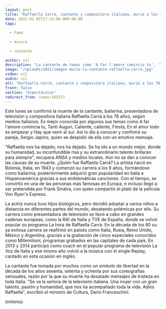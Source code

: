 ```yaml
---
layout: post
title: "Raffaella Carrà, cantante y compositora italiana, murió a los 78 años"
date: 2021-02-05T17:14:00.000-06:00
tags:
  
  - Fama
  
  - musica
  
  - cantante
  
author: nil
description: "La cantante de temas como 'A far l'amore comincia tu', 'Tanti Auguri o Caliente', caliente, 'Raffaella Carrà', murió a los 78 años. "
image: "/uploads/2021/images-murio-la-cantante-raffaella-carra.jpg"
video: nil
audio: nil
alt: "Raffaella Carrà, cantante y compositora italiana, murió a los 78 años"
front: false
section: "Espectáculos"
redirect_from: /news/185372
---
```


Este lunes se confirmó la muerte de la cantante, bailarina, presentadora de televisión y compositora italiana Raffaella Carrà a los 78 años, según medios italianos. Es mejor conocida por algunos sus temas como A far l'amore comincia tu, Tanti Auguri, Caliente, caliente, Fiesta, En el amor todo es empezar y Hay que venir al sur. Así lo dio a conocer y confirmó su pareja, Sergio Japino, quien se despidió de ella con un emotivo mensaje. 

"Raffaella nos ha dejado, nos ha dejado. Se ha ido a un mundo mejor, donde su humanidad, su inconfundible risa y su extraordinario talento brillarán para siempre", recupera ANSA y medios locales. 
Aún no se dan a conocer las causas de su muerte. 
¿Quién fue Raffaella Carrà? La artista nació en Bolonia, Italia, en 1943 y comenzó su carrera a los 9 años, formándose como bailarina; posteriormente adquirió gran popularidad en Italia e Hispanoamérica gracias a sus emblemáticas canciones. Con el tiempo, se convirtió en una de las personas más famosas en Europa, e incluso llegó a ser pretendida por Frank Sinatra, con quien compartió el plató de la película Von Ryan's Express. 

La actriz nunca tuvo hijos biológicos, pero decidió adoptar a varios niños a distancia en diferentes partes del mundo, desatando polémicas por ello. Su carrera como presentadora de televisión se llevó a cabo en grandes cadenas europeas, como la RAI de Italia y TVE de España, donde se volvió popular su programa La hora de Raffaella Carrà. En la década de los 80 su ya exitosa carrera se reafirmó en países como Italia, Rusia, Reino Unido, México y Argentina, gracias a la grabación de cinco especiales conocidos como Millemilioni, programas grabados en las capitales de cada país. En 2013 y 2014 participó como coach en el popular programa de televisión La Voz de Italia y ese mismo año volvió a la música con el single Replay, cantado en esta ocasión en inglés.

La cantante fue tomada por muchos como un símbolo de libertad en la década de los años sesenta, setenta y ochenta por sus coreografías sensuales, razón por la que su muerte ha desatado mensajes de tristeza en toda Italia. "Se va la señora de la televisión italiana. Una mujer con un gran talento, pasión y humanidad, que nos ha acompañado toda la vida. Adiós Raffaella", escribió el ministro de Cultura, Dario Franceschini.

(milenio)
